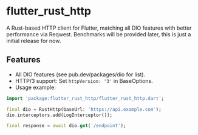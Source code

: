 # flutter_rust_http

A Rust-based HTTP client for Flutter, matching all DIO features with better performance via Reqwest. Benchmarks will be provided later, this is just a initial release for now.

## Features
- All DIO features (see pub.dev/packages/dio for list).
- HTTP/3 support: Set `httpVersion: '3'` in BaseOptions.
- Usage example:

```dart
import 'package:flutter_rust_http/flutter_rust_http.dart';

final dio = RustHttp(baseUrl: 'https://api.example.com');
dio.interceptors.add(LogInterceptor());

final response = await dio.get('/endpoint');